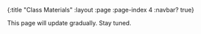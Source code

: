 {:title "Class Materials"
 :layout :page
 :page-index 4
 :navbar? true}

This page will update gradually. Stay tuned.
